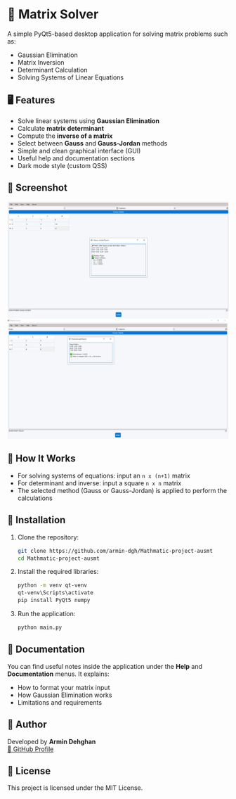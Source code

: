 
# 🧮 Matrix Solver

A simple PyQt5-based desktop application for solving matrix problems such as:

- Gaussian Elimination
- Matrix Inversion
- Determinant Calculation
- Solving Systems of Linear Equations

## 🖥️ Features

- Solve linear systems using **Gaussian Elimination**
- Calculate **matrix determinant**
- Compute the **inverse of a matrix**
- Select between **Gauss** and **Gauss-Jordan** methods
- Simple and clean graphical interface (GUI)
- Useful help and documentation sections
- Dark mode style (custom QSS)

## 📸 Screenshot

![Screenshot](images/solve-prob.png) <!-- Add your screenshot here -->
![Screenshot](images/Det.png) <!-- Add your screenshot here -->

## 🧠 How It Works

- For solving systems of equations: input an `n x (n+1)` matrix
- For determinant and inverse: input a square `n x n` matrix
- The selected method (Gauss or Gauss-Jordan) is applied to perform the calculations

## 📂 Installation

1. Clone the repository:
   ```bash
   git clone https://github.com/armin-dgh/Mathmatic-project-ausmt
   cd Mathmatic-project-ausmt
   ```

2. Install the required libraries:
   ```bash
   python -m venv qt-venv
   qt-venv\Scripts\activate
   pip install PyQt5 numpy
   ```

3. Run the application:
   ```bash
   python main.py
   ```

## 📄 Documentation

You can find useful notes inside the application under the **Help** and **Documentation** menus. It explains:

- How to format your matrix input
- How Gaussian Elimination works
- Limitations and requirements

## 👤 Author

Developed by **Armin Dehghan**  
[🔗 GitHub Profile](https://github.com/armin-dgh)

## 📜 License

This project is licensed under the MIT License.
